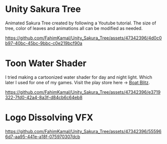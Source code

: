 # Unity Sakura Tree
Animated Sakura Tree created by following a Youtube tutorial. The size of tree, color of 
leaves and animations all can be modified as needed. 

https://github.com/FahimKamal/Unity_Sakura_Tree/assets/47342396/4d0c0b97-40bc-45bc-9bbc-c0e219bcf90a

# Toon Water Shader
I tried making a cartoonized water shader for day and night light. Which later I used 
for one of my games. Visit the play store here -> [Boat Blitz](https://play.google.com/store/apps/details?id=com.novalabs.bb&pcampaignid=web_share).

https://github.com/FahimKamal/Unity_Sakura_Tree/assets/47342396/e3719322-7fd0-42a4-8a3f-d84cb6c64eb8

# Logo Dissolving VFX

[//]: # (This is a Logo dissolving VFX animation with my company logo in it. We have used it in our games.)

https://github.com/FahimKamal/Unity_Sakura_Tree/assets/47342396/555966d7-aa95-441e-a18f-075970307dcb

